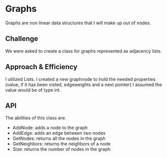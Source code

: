 # Graphs
Graphs are non linear data structures that I will make up out of nodes.
<!-- Short summary or background information -->

## Challenge
We were asked to create a class for graphs represented as adjacency lists. 


## Approach & Efficiency
I utilized Lists.
I created a new graphnode to hold the needed properties (value, if it has been visted, edgeweights and a next pointer)
I assumed the value would be of type int.

<!-- What approach did you take? Why? What is the Big O space/time for this approach? -->

## API
The abilities of this class are: 
- AddNode: adds a node to the graph
- AddEdge: adds an edge between two nodes
- GetNodes: returns all the nodes in the graph
- GetNeighbors: returns the neighbors of a node
- Size: returns the number of nodes in the graph


<!-- Did you remember to put in comments-->